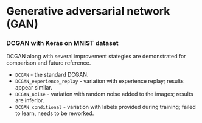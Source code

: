 # Generative adversarial network (GAN)

### DCGAN with Keras on MNIST dataset

DCGAN along with several improvement stategies are demonstrated for comparison and future reference.


* `DCGAN` - the standard DCGAN.
* `DCGAN_experience_replay` - variation with experience replay; results appear similar.
* `DCGAN_noise` - variation with random noise added to the images; results are inferior.
* `DCGAN_conditional` - variation with labels provided during training; failed to learn, needs to be reworked.
